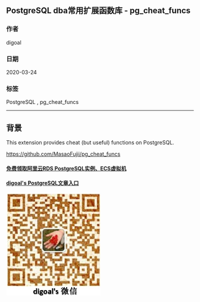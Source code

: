 ## PostgreSQL dba常用扩展函数库 - pg_cheat_funcs  
    
### 作者                                                                                                                                                            
digoal                                                                                                                                                                                                                                                                              
### 日期                                                                                                                                                                                                     
2020-03-24                                                                                                                                                                                                                                                                                                                                                           
### 标签                                                                                                                                                                                                     
PostgreSQL , pg_cheat_funcs         
                                                                                                         
----                                                                                                   
                                                                                                              
## 背景              
This extension provides cheat (but useful) functions on PostgreSQL.  
  
https://github.com/MasaoFujii/pg_cheat_funcs  
  
  
  
#### [免费领取阿里云RDS PostgreSQL实例、ECS虚拟机](https://www.aliyun.com/database/postgresqlactivity "57258f76c37864c6e6d23383d05714ea")
  
  
#### [digoal's PostgreSQL文章入口](https://github.com/digoal/blog/blob/master/README.md "22709685feb7cab07d30f30387f0a9ae")
  
  
![digoal's weixin](../pic/digoal_weixin.jpg "f7ad92eeba24523fd47a6e1a0e691b59")
  

